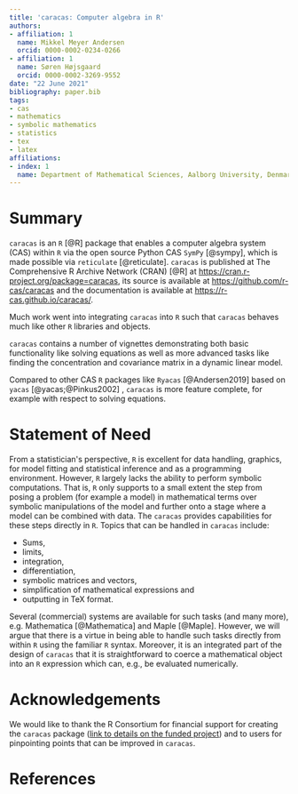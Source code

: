 ```yaml
---
title: 'caracas: Computer algebra in R'
authors:
- affiliation: 1
  name: Mikkel Meyer Andersen
  orcid: 0000-0002-0234-0266
- affiliation: 1
  name: Søren Højsgaard
  orcid: 0000-0002-3269-9552
date: "22 June 2021"
bibliography: paper.bib
tags:
- cas
- mathematics
- symbolic mathematics
- statistics
- tex
- latex
affiliations:
- index: 1
  name: Department of Mathematical Sciences, Aalborg University, Denmark
---
```


# Summary

`caracas` is an `R` [@R] package that enables a 
computer algebra system (CAS) within `R` via the open source Python 
CAS `SymPy` [@sympy], which is made possible via `reticulate` [@reticulate]. 
`caracas` is published at The Comprehensive R Archive Network (CRAN) [@R] at <https://cran.r-project.org/package=caracas>, its source is available at <https://github.com/r-cas/caracas> and the documentation is available at <https://r-cas.github.io/caracas/>.

Much work went into integrating `caracas` into `R` such that `caracas` behaves much like 
other `R` libraries and objects. 

`caracas` contains a number of vignettes demonstrating both basic functionality like solving equations 
as well as more advanced tasks like finding the concentration and covariance matrix in a dynamic linear model. 

Compared to other CAS `R` packages like `Ryacas` [@Andersen2019] based on `yacas` [@yacas;@Pinkus2002] , 
`caracas` is more feature complete, for example with respect to solving equations.

# Statement of Need

From a statistician's perspective, `R` is excellent for data handling,
graphics, for model fitting and statistical inference and as a
programming environment. However, `R` largely lacks the ability to
perform symbolic computations. That is, `R` only supports to a small
extent the step from posing a problem (for example a model) in
mathematical terms over symbolic manipulations of the model and further onto a stage where a model can be combined with data. The `caracas` provides capabilities for these steps directly in `R`. Topics that can be handled in `caracas` include:

* Sums, 
* limits, 
* integration, 
* differentiation, 
* symbolic matrices and vectors,
* simplification of mathematical expressions and
* outputting in TeX format.

Several (commercial) systems are available for such tasks (and many more), e.g. Mathematica [@Mathematica] and Maple [@Maple]. However, we will argue that there is a virtue in being able to handle such tasks directly from within `R` using the familiar `R` syntax. Moreover, it is an integrated part of the design of `caracas` that it is straightforward to coerce a mathematical object into an `R` expression which can, e.g., be evaluated numerically. 


# Acknowledgements

We would like to thank the R Consortium for financial support for
creating the `caracas` package ([link to details on the funded project](https://www.r-consortium.org/projects/awarded-projects/2019-group-2#Symbolic+mathematics+in+R+with+SymPy)) and to users for pinpointing points
that can be improved in `caracas`.

# References
